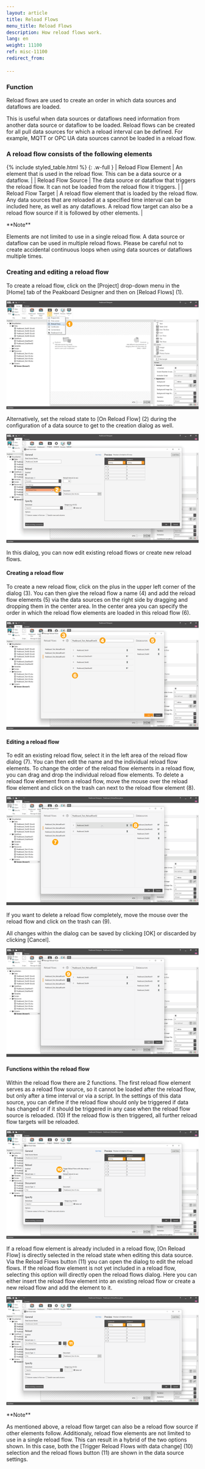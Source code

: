 ```yaml
---
layout: article
title: Reload Flows
menu_title: Reload Flows
description: How reload flows work.
lang: en
weight: 11100
ref: misc-11100
redirect_from:

---
```

### Function

Reload flows are used to create an order in which data sources and dataflows are loaded. 

This is useful when data sources or dataflows need information from another data source or dataflow to be loaded. 
Reload flows can be created for all pull data sources for which a reload interval can be defined. 
For example, MQTT or OPC UA data sources cannot be loaded in a reload flow.


### A reload flow consists of the following elements

{% include styled_table.html %}
{: .w-full }
| Reload Flow Element | An element that is used in the reload flow. This can be a data source or a dataflow. |
| Reload Flow Source | The data source or dataflow that triggers the reload flow. It can not be loaded from the reload flow it triggers. |
| Reload Flow Target | A reload flow element that is loaded by the reload flow. Any data sources that are reloaded at a specified time interval can be included here, as well as any dataflows. A reload flow target can also be a reload flow source if it is followed by other elements. |

<div class="box-tip" markdown="1">**Note**

Elements are not limited to use in a single reload flow.
A data source or dataflow can be used in multiple reload flows.
Please be careful not to create accidental continuous loops when using data sources or dataflows multiple times.
</div>


### Creating and editing a reload flow

To create a reload flow, click on the [Project] drop-down menu in the [Home] tab of the Peakboard Designer and then on [Reload Flows] (1).

![Create reload flow](/assets/images/misc/Reload_Flows/en_reloadflow-add.png)

Alternatively, set the reload state to [On Reload Flow] (2) during the configuration of a data source to get to the creation dialog as well.

![Create reload flow from data source](/assets/images/misc/Reload_Flows/en_reloadflow-add02.png)

In this dialog, you can now edit existing reload flows or create new reload flows.


#### Creating a reload flow
To create a new reload flow, click on the plus in the upper left corner of the dialog (3).
You can then give the reload flow a name (4) and add the reload flow elements (5) via the data sources on the right side by dragging and dropping them in the center area. 
In the center area you can specify the order in which the reload flow elements are loaded in this reload flow (6).

![Configure reload flows](/assets/images/misc/Reload_Flows/en_reloadflow-config.png)


#### Editing a reload flow
To edit an existing reload flow, select it in the left area of the reload flow dialog (7). 
You can then edit the name and the individual reload flow elements.
To change the order of the reload flow elements in a reload flow, you can drag and drop the individual reload flow elements. 
To delete a reload flow element from a reload flow, move the mouse over the reload flow element and click on the trash can next to the reload flow element (8).

![Edit reload flows](/assets/images/misc/Reload_Flows/en_reloadflow-config02.png)

If you want to delete a reload flow completely, move the mouse over the reload flow and click on the trash can (9).

All changes within the dialog can be saved by clicking [OK] or discarded by clicking [Cancel].

![Edit reload flows](/assets/images/misc/Reload_Flows/en_reloadflow-config03.png)


#### Functions within the reload flow
Within the reload flow there are 2 functions. 
The first reload flow element serves as a reload flow source, so it cannot be loaded after the reload flow, but only after a time interval or via a script. 
In the settings of this data source, you can define if the reload flow should only be triggered if data has changed or if it should be triggered in any case when the reload flow source is reloaded. (10)
If the reload flow is then triggered, all further reload flow targets will be reloaded.

![Configure data source](/assets/images/misc/Reload_Flows/en_reloadflow-datasource01.png)

If a reload flow element is already included in a reload flow, [On Reload Flow] is directly selected in the reload state when editing this data source.
Via the Reload Flows button (11) you can open the dialog to edit the reload flows.
If the reload flow element is not yet included in a reload flow, selecting this option will directly open the reload flows dialog.
Here you can either insert the reload flow element into an existing reload flow or create a new reload flow and add the element to it.

![Configure data source](/assets/images/misc/Reload_Flows/en_reloadflow-datasource02.png)

<div class="box-tip" markdown="1">**Note**

As mentioned above, a reload flow target can also be a reload flow source if other elements follow.
Additionaly, reload flow elements are not limited to use in a single reload flow.
This can result in a hybrid of the two options shown.
In this case, both the [Trigger Reload Flows with data change] (10) selection and the reload flows button (11) are shown in the data source settings.
</div>